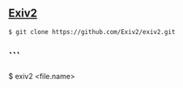## [Exiv2](https://exiv2.org/index.html)


 ```
 $ git clone https://github.com/Exiv2/exiv2.git
 ```

## ```
$ exiv2 <file.name>
```
